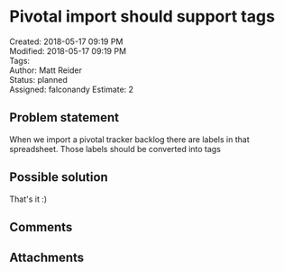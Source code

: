 # Pivotal import should support tags

Created: 2018-05-17 09:19 PM  
Modified: 2018-05-17 09:19 PM  
Tags:   
Author: Matt Reider  
Status: planned  
Assigned: falconandy
Estimate: 2

## Problem statement

When we import a pivotal tracker backlog there are labels in that spreadsheet. Those labels should be converted into tags

## Possible solution

That's it :)

## Comments


## Attachments
